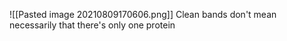![[Pasted image 20210809170606.png]]
Clean bands don't mean necessarily that there's only one protein